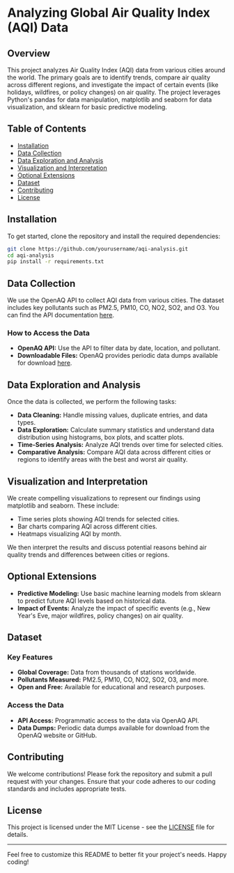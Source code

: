 # Analyzing Global Air Quality Index (AQI) Data

## Overview

This project analyzes Air Quality Index (AQI) data from various cities around the world. The primary goals are to identify trends, compare air quality across different regions, and investigate the impact of certain events (like holidays, wildfires, or policy changes) on air quality. The project leverages Python's pandas for data manipulation, matplotlib and seaborn for data visualization, and sklearn for basic predictive modeling.

## Table of Contents
- [Installation](#installation)
- [Data Collection](#data-collection)
- [Data Exploration and Analysis](#data-exploration-and-analysis)
- [Visualization and Interpretation](#visualization-and-interpretation)
- [Optional Extensions](#optional-extensions)
- [Dataset](#dataset)
- [Contributing](#contributing)
- [License](#license)

## Installation

To get started, clone the repository and install the required dependencies:

```bash
git clone https://github.com/yourusername/aqi-analysis.git
cd aqi-analysis
pip install -r requirements.txt
```

## Data Collection

We use the OpenAQ API to collect AQI data from various cities. The dataset includes key pollutants such as PM2.5, PM10, CO, NO2, SO2, and O3. You can find the API documentation [here](https://docs.openaq.org/).

### How to Access the Data

- **OpenAQ API:** Use the API to filter data by date, location, and pollutant.
- **Downloadable Files:** OpenAQ provides periodic data dumps available for download [here](https://openaq.org/#/download).

## Data Exploration and Analysis

Once the data is collected, we perform the following tasks:

- **Data Cleaning:** Handle missing values, duplicate entries, and data types.
- **Data Exploration:** Calculate summary statistics and understand data distribution using histograms, box plots, and scatter plots.
- **Time-Series Analysis:** Analyze AQI trends over time for selected cities.
- **Comparative Analysis:** Compare AQI data across different cities or regions to identify areas with the best and worst air quality.

## Visualization and Interpretation

We create compelling visualizations to represent our findings using matplotlib and seaborn. These include:

- Time series plots showing AQI trends for selected cities.
- Bar charts comparing AQI across different cities.
- Heatmaps visualizing AQI by month.

We then interpret the results and discuss potential reasons behind air quality trends and differences between cities or regions.

## Optional Extensions

- **Predictive Modeling:** Use basic machine learning models from sklearn to predict future AQI levels based on historical data.
- **Impact of Events:** Analyze the impact of specific events (e.g., New Year's Eve, major wildfires, policy changes) on air quality.

## Dataset

### Key Features
- **Global Coverage:** Data from thousands of stations worldwide.
- **Pollutants Measured:** PM2.5, PM10, CO, NO2, SO2, O3, and more.
- **Open and Free:** Available for educational and research purposes.

### Access the Data
- **API Access:** Programmatic access to the data via OpenAQ API.
- **Data Dumps:** Periodic data dumps available for download from the OpenAQ website or GitHub.

## Contributing

We welcome contributions! Please fork the repository and submit a pull request with your changes. Ensure that your code adheres to our coding standards and includes appropriate tests.

## License

This project is licensed under the MIT License - see the [LICENSE](LICENSE) file for details.

---

Feel free to customize this README to better fit your project's needs. Happy coding!
